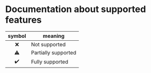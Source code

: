 # Documentation about supported features

| symbol | meaning             |
| :----: | ------------------- |
|   ❌   | Not supported       |
|   ⚠️   | Partially supported |
|   ✔️   | Fully supported     |
